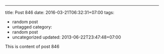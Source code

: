 ---
title: Post 846
date: 2016-03-21T06:32:31+07:00
tags:
  - random post
  - untagged
category:
  - random post
  - uncategorized
updated: 2013-06-22T23:47:48+07:00

This is content of post 846
